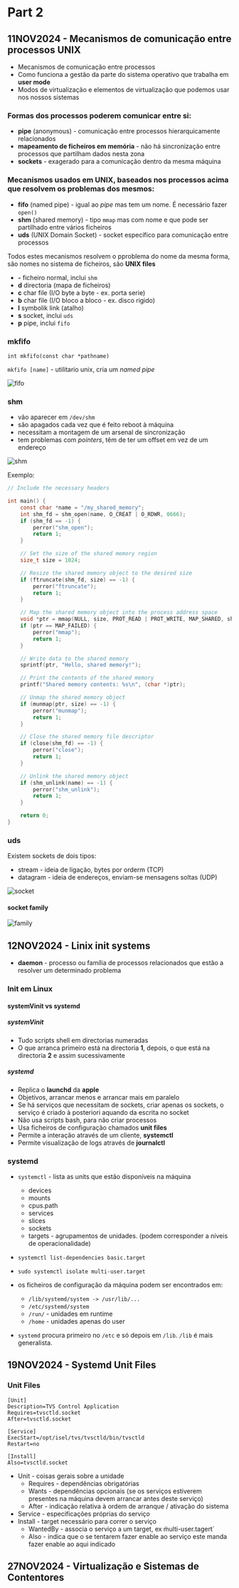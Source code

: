 # Part 2

## 11NOV2024 - Mecanismos de comunicação entre processos UNIX

- Mecanismos de comunicação entre processos
- Como funciona a gestão da parte do sistema operativo que trabalha em **user mode**
- Modos de virtualização e elementos de virtualização que podemos usar nos nossos sistemas

### Formas dos processos poderem comunicar entre si:

- **pipe** (anonymous) - comunicação entre processos hierarquicamente relacionados
- **mapeamento de ficheiros em memória** - não há sincronização entre processos que partilham dados nesta zona
- **sockets** - exagerado para a comunicação dentro da mesma máquina
 
### Mecanismos usados em UNIX, baseados nos processos acima que resolvem os problemas dos mesmos:

- **fifo** (named pipe) - igual ao *pipe* mas tem um nome. É necessário fazer `open()`
- **shm** (shared memory) - tipo `mmap` mas com nome e que pode ser partilhado entre vários ficheiros
- **uds** (UNIX Domain Socket) - socket específico para comunicação entre processos
 
Todos estes mecanismos resolvem o pproblema do nome da mesma forma, são nomes no sistema de ficheiros, são **UNIX files**

- **-** ficheiro normal, inclui `shm`
- **d** directoria (mapa de ficheiros)
- **c** char file (I/O byte a byte - ex. porta serie)
- **b** char file (I/O bloco a bloco - ex. disco rigido)
- **l** symbolik link (atalho)
- **s** socket, inclui `uds`
- **p** pipe, inclui `fifo` 

### mkfifo

`int mkfifo(const char *pathname)`

`mkfifo [name]` - utilitario unix, cria um *named pipe*

 ![fifo](../img/fifo.png)

### shm

- vão aparecer em `/dev/shm`
- são apagados cada vez que é feito reboot à máquina
- necessitam a montagem de um arsenal de sincronização
- tem problemas com *pointers*, têm de ter um offset em vez de um endereço

![shm](../img/shm1.png)

Exemplo:

```c
// Include the necessary headers

int main() {
    const char *name = "/my_shared_memory";
    int shm_fd = shm_open(name, O_CREAT | O_RDWR, 0666);
    if (shm_fd == -1) {
        perror("shm_open");
        return 1;
    }

    // Set the size of the shared memory region
    size_t size = 1024;

    // Resize the shared memory object to the desired size
    if (ftruncate(shm_fd, size) == -1) {
        perror("ftruncate");
        return 1;
    }

    // Map the shared memory object into the process address space
    void *ptr = mmap(NULL, size, PROT_READ | PROT_WRITE, MAP_SHARED, shm_fd, 0);
    if (ptr == MAP_FAILED) {
        perror("mmap");
        return 1;
    }

    // Write data to the shared memory
    sprintf(ptr, "Hello, shared memory!");

    // Print the contents of the shared memory
    printf("Shared memory contents: %s\n", (char *)ptr);

    // Unmap the shared memory object
    if (munmap(ptr, size) == -1) {
        perror("munmap");
        return 1;
    }

    // Close the shared memory file descriptor
    if (close(shm_fd) == -1) {
        perror("close");
        return 1;
    }

    // Unlink the shared memory object
    if (shm_unlink(name) == -1) {
        perror("shm_unlink");
        return 1;
    }

    return 0;
}
```

 ###  uds

Existem sockets de dois tipos:

- stream - ideia de ligação, bytes por orderm (TCP)
- datagram - ideia de endereços, enviam-se mensagens soltas (UDP)

![socket](../img/socket1.png)

#### socket family

![family](../img/socket2.png)

## 12NOV2024 - Linix init systems

- **daemon** - processo ou família de processos relacionados que estão a resolver um determinado problema

### Init em Linux

#### systemVinit vs systemd

##### systemVinit

- Tudo scripts shell em directorias numeradas
- O que arranca primeiro está na directoria **1**, depois, o que está na directoria **2** e assim sucessivamente

##### systemd

- Replica o **launchd** da **apple**
- Objetivos, arrancar menos e arrancar mais em paralelo
- Se há serviços que necessitam de sockets, criar apenas os sockets, o serviço é criado à posteriori aquando da escrita no socket
- Não usa scripts bash, para não criar processos
- Usa ficheiros de configuração chamados **unit files**
- Permite a interação através de um cliente, **systemctl**
- Permite visualização de logs através de **journalctl**

### systemd

- `systemctl` - lista as units que estão disponíveis na máquina
    * devices
    * mounts
    * cpus.path
    * services
    * slices
    * sockets
    * targets - agrupamentos de unidades. (podem corresponder a níveis de operacionalidade)

- `systemctl list-dependencies basic.target`
- `sudo systemctl isolate multi-user.target`
- os ficheiros de configuração da máquina podem ser encontrados em:
    * `/lib/systemd/system -> /usr/lib/...`
    * `/etc/systemd/system`
    * `/run/` - unidades em runtime
    * `/home` - unidades apenas do user

- `systemd` procura primeiro no `/etc` e só depois em `/lib`. `/lib` é mais generalista.

## 19NOV2024 - Systemd Unit Files

### Unit Files

```service
[Unit]
Description=TVS Control Application
Requires=tvsctld.socket
After=tvsctld.socket

[Service]
ExecStart=/opt/isel/tvs/tvsctld/bin/tvsctld
Restart=no

[Install]
Also=tvsctld.socket
```

- Unit - coisas gerais sobre a unidade
    * Requires - dependências obrigatórias
    * Wants - dependências opcionais (se os serviços estiverem presentes na máquina devem arrancar antes deste serviço)
    * After - indicação relativa à ordem de arranque / ativação do sistema
- Service - especificações próprias do serviço
- Install - target necessário para correr o serviço
    * WantedBy - associa o serviço a um target, ex m̀ulti-user.tagert`
    * Also - indica que o se tentarem fazer enable ao serviço este manda fazer enable ao aqui indicado

## 27NOV2024 - Virtualização e Sistemas de Contentores

